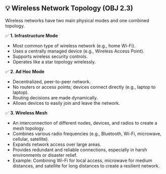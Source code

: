 ## 💡 Wireless Network Topology (OBJ 2.3)

Wireless networks have two main physical modes and one combined topology.

✅ **1. Infrastructure Mode**
- Most common type of wireless network (e.g., home Wi-Fi).
- Uses a centrally managed device (e.g., Wireless Access Point).
- Supports wireless security controls.
- Operates like a star topology wirelessly.

✅ **2. Ad Hoc Mode**
- Decentralized, peer-to-peer network.
- No routers or access points; devices connect directly (e.g., laptop to laptop).
- Routing decisions are made dynamically.
- Allows devices to easily join and leave the network.

✅ **3. Wireless Mesh**
- An interconnection of different nodes, devices, and radios to create a mesh topology.
- Combines various radio frequencies (e.g., Bluetooth, Wi-Fi, microwave, cellular, satellite).
- Expands network access over large areas.
- Provides redundant and reliable connections, especially in harsh environments or disaster relief.
- Example: Combining Wi-Fi for local access, microwave for medium distances, and satellite for long distances to create a resilient network.